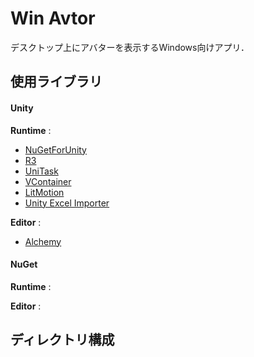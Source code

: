 # Win Avtor
デスクトップ上にアバターを表示するWindows向けアプリ．








## 使用ライブラリ

#### Unity

**Runtime** :
- [NuGetForUnity]()
- [R3](https://github.com/Cysharp/R3)
- [UniTask](https://github.com/Cysharp/UniTask/tree/master)
- [VContainer]()
- [LitMotion](https://github.com/annulusgames/LitMotion)
- [Unity Excel Importer]()

**Editor** :
- [Alchemy](https://github.com/annulusgames/Alchemy)

#### NuGet

**Runtime** :

**Editor** :





## ディレクトリ構成


```

```


